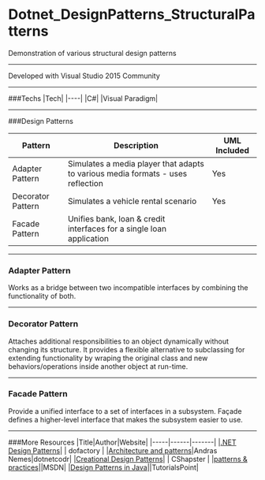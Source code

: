 # Dotnet_DesignPatterns_StructuralPatterns

Demonstration of various structural design patterns

---

Developed with Visual Studio 2015 Community

---

###Techs
|Tech|
|----|
|C#|
|Visual Paradigm|

---
###Design Patterns

|Pattern|Description|UML Included|
|-------|-----------|------------|
|Adapter Pattern| Simulates a media player that adapts to various media formats - uses reflection | Yes |
|Decorator Pattern| Simulates a vehicle rental scenario | Yes |
|Facade Pattern | Unifies bank, loan & credit interfaces for a single loan application |
---

### Adapter Pattern
Works as a bridge between two incompatible interfaces by combining the functionality of both.

---

### Decorator Pattern
Attaches additional responsibilities to an object dynamically without changing its structure.
It provides a flexible alternative to subclassing for extending functionality by wraping the original class and new behaviors/operations inside another object at run-time.

---

### Facade Pattern
Provide a unified interface to a set of interfaces in a subsystem. Façade defines a higher-level interface that makes the subsystem easier to use.

---

###More Resources
|Title|Author|Website|
|-----|------|-------|
|[.NET Design Patterns](http://www.dofactory.com/net/design-patterns)| | dofactory |
|[Architecture and patterns](https://dotnetcodr.com/architecture-and-patterns/)|Andras Nemes|dotnetcodr|
|[Creational Design Patterns](http://www.csharpstar.com/creational-design-patterns/)| | CShapster |
|[patterns & practices](https://msdn.microsoft.com/en-us/library/ff921345.aspx)||MSDN|
|[Design Patterns in Java](https://www.tutorialspoint.com/design_pattern/index.htm)||TutorialsPoint|
